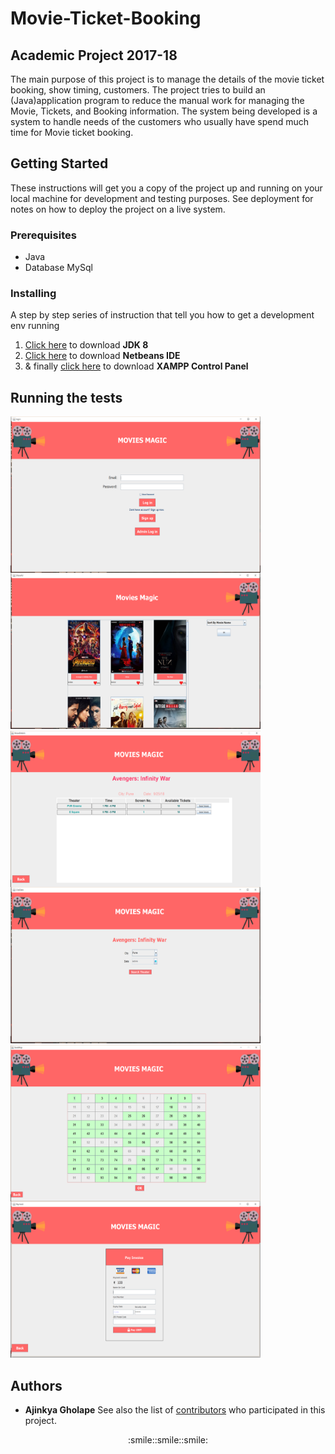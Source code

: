 # Movie-Ticket-Booking
## Academic Project 2017-18
The main purpose of this project is to manage the details of the movie ticket booking, show
timing, customers. The project tries to build an (Java)application program to reduce the manual work for
managing the Movie, Tickets, and Booking information. The system being developed is a system
to handle needs of the customers who usually have spend much time for Movie ticket booking.
## Getting Started

These instructions will get you a copy of the project up and running on your local machine for development and testing purposes. See deployment for notes on how to deploy the project on a live system.
### Prerequisites
* Java
* Database MySql
### Installing
A step by step series of instruction that tell you how to get a development env running
1. [Click here](https://www.oracle.com/technetwork/java/javase/downloads/jdk8-downloads-2133151.html) to download **JDK 8**
2. [Click here](https://netbeans.org/downloads/8.0.1/) to download **Netbeans IDE**
3. & finally [click here](https://www.apachefriends.org/download.html) to download **XAMPP Control Panel** 
## Running the tests
<img align="left" title="Login Screen" width="400" height="250" src="https://github.com/ajinkyagholape1998/Movie-Ticket-Booking/blob/master/Screenshots/Screenshot%20(67).png">

<img title="Home Screen" width="400" height="250" src="https://github.com/ajinkyagholape1998/Movie-Ticket-Booking/blob/master/Screenshots/Screenshot%20(68).png">

<img align="left" title="Show Details Screen" width="400" height="250" src="https://github.com/ajinkyagholape1998/Movie-Ticket-Booking/blob/master/Screenshots/Screenshot%20(69).png">

<img title="Choose Date & City Screen" width="400" height="250" src="https://github.com/ajinkyagholape1998/Movie-Ticket-Booking/blob/master/Screenshots/Screenshot%20(70).png">

<img align="left" title="Choose Seats Screen" width="400" height="250" src="https://github.com/ajinkyagholape1998/Movie-Ticket-Booking/blob/master/Screenshots/Screenshot%20(71).png">

<img title="Payment Screen" width="400" height="250" src="https://github.com/ajinkyagholape1998/Movie-Ticket-Booking/blob/master/Screenshots/Screenshot%20(72).png">

## Authors
* **Ajinkya Gholape** 
See also the list of [contributors](https://github.com/ajinkyagholape1998/Movie-Ticket-Booking/blob/master/contributors.txt) who participated in this project.

<p align="center">
 :smile::smile::smile:
</p>
